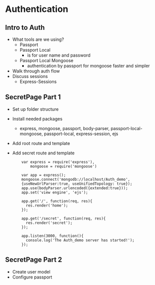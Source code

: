 # Authentication

## Intro to Auth
  * What tools are we using?
    * Passport
    * Passport Local
      - is for user name and password
    * Passport Local Mongoose
      - authentication by passport for mongoose faster and simpler
  * Walk through auth flow
  * Discuss sessions
    * Express-Sessions

## SecretPage Part 1
  * Set up folder structure
  * Install needed packages
    - express, mongoose, passport, body-parser, passport-local-mongoose, passport-local, express-session, ejs
  * Add root route and template
  * Add secret route and template

    ```
        var express = require('express'),
            mongoose = require('mongoose')

        var app = express();
        mongoose.connect('mongodb://localhost/Auth_demo',
        {useNewUrlParser:true, useUnifiedTopology: true});
        app.use(bodyParser.urlencoded({extended:true}));
        app.set('view engine', 'ejs');

        app.get('/', function(req, res){
          res.render('home');
        });

        app.get('/secret', function(req, res){
          res.render('secret');
        });

        app.listen(3000, function(){
          console.log('The Auth_demo server has started!');
        });
    ```

## SecretPage Part 2
  * Create user model
  * Configure passport
  
